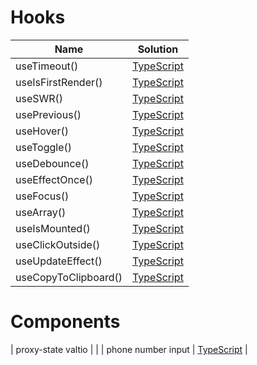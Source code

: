 # Hooks

| Name                 | Solution                                           |
| -------------------- | -------------------------------------------------- |
| useTimeout()         | [TypeScript](./src/hooks/use-timeout.ts)           |
| useIsFirstRender()   | [TypeScript](./src/hooks/use-is-first-render.ts)   |
| useSWR()             | [TypeScript](./src/hooks/use-swr.ts)               |
| usePrevious()        | [TypeScript](./src/hooks/use-previous.ts)          |
| useHover()           | [TypeScript](./src/hooks/use-hover.ts)             |
| useToggle()          | [TypeScript](./src/hooks/use-toggle.ts)            |
| useDebounce()        | [TypeScript](./src/hooks/use-debounce.ts)          |
| useEffectOnce()      | [TypeScript](./src/hooks/use-effect-once.ts)       |
| useFocus()           | [TypeScript](./src/hooks/use-focus.ts)             |
| useArray()           | [TypeScript](./src/hooks/use-array.ts)             |
| useIsMounted()       | [TypeScript](./src/hooks/use-is-mounted.ts)        |
| useClickOutside()    | [TypeScript](./src/hooks/use-click-outside.ts)     |
| useUpdateEffect()    | [TypeScript](./src/hooks/use-update-effect.ts)     |
| useCopyToClipboard() | [TypeScript](./src/hooks/use-copy-to-clipboard.ts) |

# Components

| proxy-state valtio | |
| phone number input | [TypeScript](./src/components/phone-number-input.tsx) |
